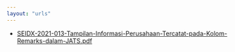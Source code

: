 ```yaml
---
layout: "urls"
---
```

* [SEIDX-2021-013-Tampilan-Informasi-Perusahaan-Tercatat-pada-Kolom-Remarks-dalam-JATS.pdf](SEIDX-2021-013-Tampilan-Informasi-Perusahaan-Tercatat-pada-Kolom-Remarks-dalam-JATS.pdf)
